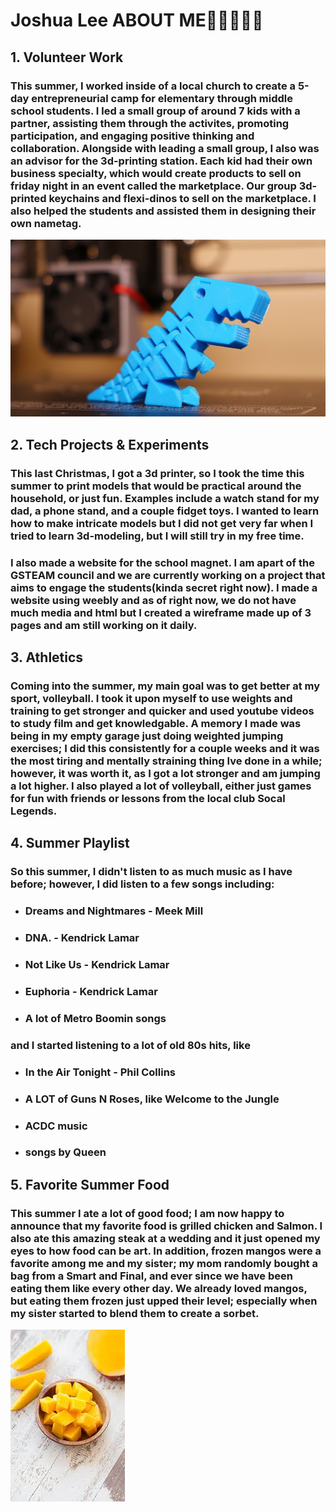 # Joshua Lee ABOUT ME🥶😜🥶😜🥶
## 1. Volunteer Work 
### This summer, I worked inside of a local church to create a 5-day entrepreneurial camp for elementary through middle school students. I led a small group of around 7 kids with a partner, assisting them through the activites, promoting participation, and engaging positive thinking and collaboration. Alongside with leading a small group, I also was an advisor for the 3d-printing station. Each kid had their own business specialty, which would create products to sell on friday night in an event called the marketplace. Our group 3d-printed keychains and flexi-dinos to sell on the marketplace. I also helped the students and assisted them in designing their own nametag.
![alt text](image.png)

## 2. Tech Projects & Experiments
### This last Christmas, I got a 3d printer, so I took the time this summer to print models that would be practical around the household, or just fun. Examples include a watch stand for my dad, a phone stand, and a couple fidget toys. I wanted to learn how to make intricate models but I did not get very far when I tried to learn 3d-modeling, but I will still try in my free time. 

### I also made a website for the school magnet. I am apart of the GSTEAM council and we are currently working on a project that aims to engage the students(kinda secret right now). I made a website using weebly and as of right now, we do not have much media and html but I created a wireframe made up of 3 pages and am still working on it daily.

## 3. Athletics
### Coming into the summer, my main goal was to get better at my sport, volleyball. I took it upon myself to use weights and training to get stronger and quicker and used youtube videos to study film and get knowledgable. A memory I made was being in my empty garage just doing weighted jumping exercises; I did this consistently for a couple weeks and it was the most tiring and mentally straining thing Ive done in a while; however, it was worth it, as I got a lot stronger and am jumping a lot higher. I also played a lot of volleyball, either just games for fun with friends or lessons from the local club Socal Legends.

## 4. Summer Playlist
### So this summer, I didn't listen to as much music as I have before; however, I did listen to a few songs including:

- ### Dreams and Nightmares - Meek Mill
- ### DNA. - Kendrick Lamar
- ### Not Like Us - Kendrick Lamar
- ### Euphoria - Kendrick Lamar
- ### A lot of Metro Boomin songs

### and I started listening to a lot of old 80s hits, like

- ### In the Air Tonight - Phil Collins
- ### A LOT of Guns N Roses, like Welcome to the Jungle
- ### ACDC music
- ### songs by Queen

## 5. Favorite Summer Food
### This summer I ate a lot of good food; I am now happy to announce that my favorite food is grilled chicken and Salmon. I also ate this amazing steak at a wedding and it just opened my eyes to how food can be art. In addition, frozen mangos were a favorite among me and my sister; my mom randomly bought a bag from a Smart and Final, and ever since we have been eating them like every other day. We already loved mangos, but eating them frozen just upped their level; especially when my sister started to blend them to create a sorbet.
![alt text](image-2.png)
